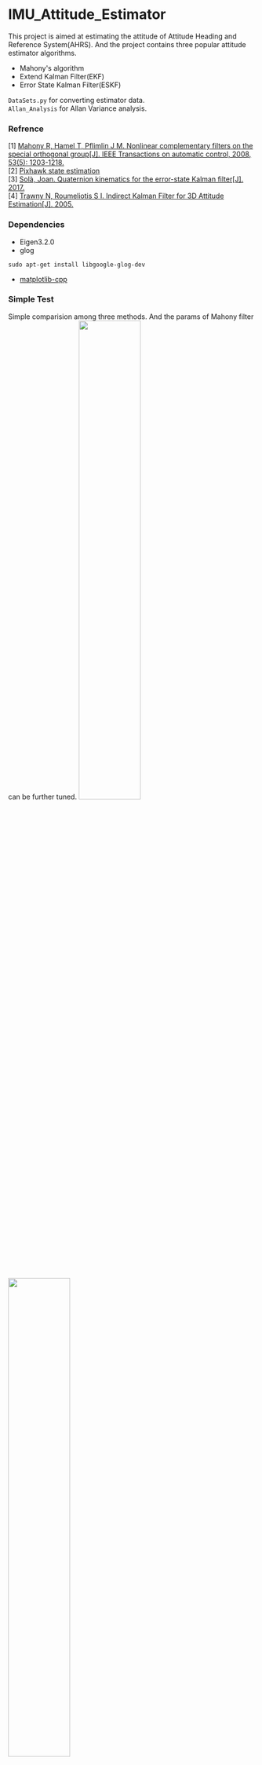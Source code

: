 # IMU_Attitude_Estimator

This project is aimed at estimating the attitude of Attitude Heading and Reference System(AHRS). And the project contains three popular attitude estimator algorithms.
- Mahony's algorithm
- Extend Kalman Filter(EKF)
- Error State Kalman Filter(ESKF)

```DataSets.py``` for converting estimator data.    
```Allan_Analysis``` for Allan Variance analysis.

### Refrence
[1] [Mahony R, Hamel T, Pflimlin J M. Nonlinear complementary filters on the special orthogonal group[J]. IEEE Transactions on automatic control, 2008, 53(5): 1203-1218.](http://ieeexplore.ieee.org/stamp/stamp.jsp?tp=&arnumber=4608934)  
[2] [Pixhawk state estimation](https://pixhawk.org/_media/firmware/apps/attitude_estimator_ekf/ekf_excerptmasterthesis.pdf)  
[3] [Solà, Joan. Quaternion kinematics for the error-state Kalman filter[J]. 2017.](http://219.216.82.193/cache/4/03/www.iri.upc.edu/bbcd603c764cd75e76df0968d16bc022/kinematics.pdf)  
[4] [Trawny N, Roumeliotis S I. Indirect Kalman Filter for 3D Attitude Estimation[J]. 2005.](http://pdfs.semanticscholar.org/2c8e/95bc331024105cbde6f6918cda8493f263c8.pdf)

### Dependencies
- Eigen3.2.0
- glog
```
sudo apt-get install libgoogle-glog-dev
```
- [matplotlib-cpp](https://github.com/lava/matplotlib-cpp)

### Simple Test
Simple comparision among three methods. And the params of Mahony filter can be further tuned.
<img src="Image/All_roll.png" width="50%" height="50%"><img src="Image/EKF-ESKF.png" width="50%" height="50%">